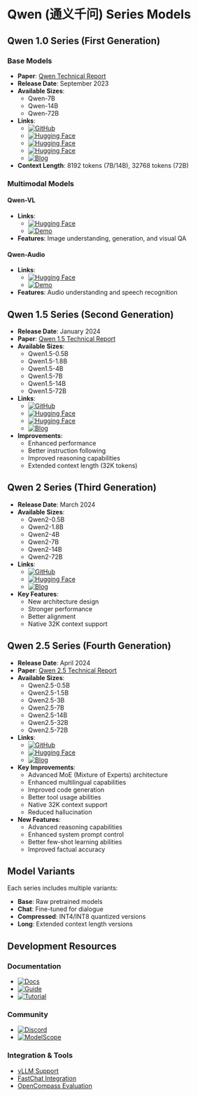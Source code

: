 # Qwen (通义千问) Series Models

## Qwen 1.0 Series (First Generation)
### Base Models
- **Paper**: [Qwen Technical Report](https://arxiv.org/abs/2309.16609)
- **Release Date**: September 2023
- **Available Sizes**: 
  - Qwen-7B
  - Qwen-14B
  - Qwen-72B
- **Links**: 
  - [![GitHub](https://img.shields.io/badge/GitHub-181717?style=flat-square&logo=github&logoColor=white)](https://github.com/QwenLM/Qwen)
  - [![Hugging Face](https://img.shields.io/badge/🤗%20Qwen--7B-ff69b4?style=flat-square)](https://huggingface.co/Qwen/Qwen-7B)
  - [![Hugging Face](https://img.shields.io/badge/🤗%20Qwen--14B-ff69b4?style=flat-square)](https://huggingface.co/Qwen/Qwen-14B)
  - [![Hugging Face](https://img.shields.io/badge/🤗%20Qwen--72B-ff69b4?style=flat-square)](https://huggingface.co/Qwen/Qwen-72B)
  - [![Blog](https://img.shields.io/badge/📘%20Release%20Blog-blue?style=flat-square)](https://www.modelscope.cn/headlines/article/92)
- **Context Length**: 8192 tokens (7B/14B), 32768 tokens (72B)

### Multimodal Models
#### Qwen-VL
- **Links**:
  - [![Hugging Face](https://img.shields.io/badge/🤗%20Qwen--VL-ff69b4?style=flat-square)](https://huggingface.co/Qwen/Qwen-VL)
  - [![Demo](https://img.shields.io/badge/🎮%20Demo-green?style=flat-square)](https://modelscope.cn/studios/qwen/Qwen-VL-Chat-Demo/summary)
- **Features**: Image understanding, generation, and visual QA

#### Qwen-Audio
- **Links**:
  - [![Hugging Face](https://img.shields.io/badge/🤗%20Qwen--Audio-ff69b4?style=flat-square)](https://huggingface.co/Qwen/Qwen-Audio)
  - [![Demo](https://img.shields.io/badge/🎮%20Demo-green?style=flat-square)](https://modelscope.cn/studios/qwen/Qwen-Audio-Chat-Demo/summary)
- **Features**: Audio understanding and speech recognition

## Qwen 1.5 Series (Second Generation)
- **Release Date**: January 2024
- **Paper**: [Qwen 1.5 Technical Report](https://arxiv.org/abs/2401.08979)
- **Available Sizes**:
  - Qwen1.5-0.5B
  - Qwen1.5-1.8B
  - Qwen1.5-4B
  - Qwen1.5-7B
  - Qwen1.5-14B
  - Qwen1.5-72B
- **Links**:
  - [![GitHub](https://img.shields.io/badge/GitHub-181717?style=flat-square&logo=github&logoColor=white)](https://github.com/QwenLM/Qwen1.5)
  - [![Hugging Face](https://img.shields.io/badge/🤗%20Qwen1.5--7B-ff69b4?style=flat-square)](https://huggingface.co/Qwen/Qwen1.5-7B)
  - [![Hugging Face](https://img.shields.io/badge/🤗%20Qwen1.5--14B-ff69b4?style=flat-square)](https://huggingface.co/Qwen/Qwen1.5-14B)
  - [![Blog](https://img.shields.io/badge/📘%20Release%20Blog-blue?style=flat-square)](https://www.modelscope.cn/headlines/article/164)
- **Improvements**:
  - Enhanced performance
  - Better instruction following
  - Improved reasoning capabilities
  - Extended context length (32K tokens)

## Qwen 2 Series (Third Generation)
- **Release Date**: March 2024
- **Available Sizes**:
  - Qwen2-0.5B
  - Qwen2-1.8B
  - Qwen2-4B
  - Qwen2-7B
  - Qwen2-14B
  - Qwen2-72B
- **Links**:
  - [![GitHub](https://img.shields.io/badge/GitHub-181717?style=flat-square&logo=github&logoColor=white)](https://github.com/QwenLM/Qwen2)
  - [![Hugging Face](https://img.shields.io/badge/🤗%20Qwen2--7B-ff69b4?style=flat-square)](https://huggingface.co/Qwen/Qwen2-7B)
  - [![Blog](https://img.shields.io/badge/📘%20Release%20Blog-blue?style=flat-square)](https://www.modelscope.cn/headlines/article/204)
- **Key Features**:
  - New architecture design
  - Stronger performance
  - Better alignment
  - Native 32K context support

## Qwen 2.5 Series (Fourth Generation)
- **Release Date**: April 2024
- **Paper**: [Qwen 2.5 Technical Report](https://qwen.readthedocs.io/en/latest/)
- **Available Sizes**:
  - Qwen2.5-0.5B
  - Qwen2.5-1.5B
  - Qwen2.5-3B
  - Qwen2.5-7B
  - Qwen2.5-14B
  - Qwen2.5-32B
  - Qwen2.5-72B
- **Links**:
  - [![GitHub](https://img.shields.io/badge/GitHub-181717?style=flat-square&logo=github&logoColor=white)](https://github.com/QwenLM/Qwen2.5)
  - [![Hugging Face](https://img.shields.io/badge/🤗%20Qwen2.5--7B-ff69b4?style=flat-square)](https://huggingface.co/Qwen/Qwen2.5-7B)
  - [![Blog](https://img.shields.io/badge/📘%20Release%20Blog-blue?style=flat-square)](https://www.modelscope.cn/headlines/article/285)
- **Key Improvements**:
  - Advanced MoE (Mixture of Experts) architecture
  - Enhanced multilingual capabilities
  - Improved code generation
  - Better tool usage abilities
  - Native 32K context support
  - Reduced hallucination
- **New Features**:
  - Advanced reasoning capabilities
  - Enhanced system prompt control
  - Better few-shot learning abilities
  - Improved factual accuracy


## Model Variants
Each series includes multiple variants:
- **Base**: Raw pretrained models
- **Chat**: Fine-tuned for dialogue
- **Compressed**: INT4/INT8 quantized versions
- **Long**: Extended context length versions

## Development Resources

### Documentation
- [![Docs](https://img.shields.io/badge/📚%20Technical%20Docs-green?style=flat-square)](https://github.com/QwenLM/Qwen/tree/main/docs)
- [![Guide](https://img.shields.io/badge/📚%20Deployment%20Guide-green?style=flat-square)](https://github.com/QwenLM/Qwen/blob/main/docs/inference_zh.md)
- [![Tutorial](https://img.shields.io/badge/📚%20Fine--tuning%20Guide-green?style=flat-square)](https://github.com/QwenLM/Qwen/blob/main/docs/finetune_zh.md)

### Community
- [![Discord](https://img.shields.io/badge/💬%20Discord-5865F2?style=flat-square&logo=discord&logoColor=white)](https://discord.gg/z3GAxXZ9Ce)
- [![ModelScope](https://img.shields.io/badge/🔗%20ModelScope-blue?style=flat-square)](https://www.modelscope.cn/models/qwen)

### Integration & Tools
- [vLLM Support](https://github.com/vllm-project/vllm)
- [FastChat Integration](https://github.com/lm-sys/FastChat)
- [OpenCompass Evaluation](https://github.com/open-compass/opencompass)


